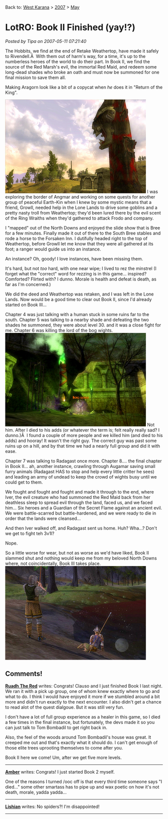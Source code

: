 Back to: [West Karana](/posts/westkarana.md) > [2007](/posts/2007/westkarana.md) > [May](./westkarana.md)
# LotRO: Book II Finished (yay!?)

*Posted by Tipa on 2007-05-11 07:21:40*

The Hobbits, we find at the end of Retake Weathertop, have made it safely to Rivendell.Â  With them out of harm's way, for a time, it's up to the numberless heroes of the world to do their part. In Book II, we find the source of the Red Marsh's evil, the immortal Red Maid, and redeem some long-dead shades who broke an oath and must now be summoned for one final mission to save them all.

Making Aragorn look like a bit of a copycat when *he* does it in "Return of the King".


![screenshot00136.jpg](../../../uploads/2007/05/screenshot00136.jpg)
I was exploring the border of Angmar and working on some quests for another group of peaceful Earth-Kin when I knew by some mystic means that a friend, Growll, needed help in the Lone Lands to drive some goblins and a pretty nasty troll from Weathertop; they'd been lured there by the evil scent of the Ring Wraiths when they'd gathered to attack Frodo and company.

I "mapped" out of the North Downs and enjoyed the slide show that is Bree for a few minutes. Finally made it out of there to the South Bree stables and rode a horse to the Forsaken Inn. I dutifully headed right to the top of Weathertop, before Growll let me know that they were all gathered at its foot; a ranger would guide us into an instance.

An instance? Oh, goody! I love instances, have been missing them.

It's hard, but not *too* hard, with one near wipe; I lived to rez the minstrel (I forget what the "correct" word for rezzing is in this game... inspired? Comforted? Flirted with? I dunno. Morale is health and defeat is death, as far as I'm concerned.)

We did the deed and Weathertop was retaken, and I was left in the Lone Lands. Now would be a good time to clear out Book II, since I'd already started on Book III...

Chapter 4 was just talking with a human stuck in some ruins far to the south. Chapter 5 was talking to a nearby shade and defeating the two shades he summoned, they were about level 30. and it was a close fight for me. Chapter 6 was killing the lord of the bog wights.
![screenshot00137.jpg](../../../uploads/2007/05/screenshot00137.jpg)
Not him. After I died to his adds (or whatever the term is; felt really really sad? I dunno.)Â  I found a couple of more people and we killed him (and died to his adds) and hooray! It wasn't the right guy. The correct guy was past some ruins up on a hill, and by that time we had a nearly full group and did it with ease.

Chapter 7 was talking to Radagast once more. Chapter 8.... the final chapter in Book II... ah, another instance, crawling through Augamar saving small furry animals (Radagast HAS to stop and help every little critter he sees) and leading an army of undead to keep the crowd of wights busy until we could get to them.

We fought and fought and fought and made it through to the end, where Iver, the evil creature who had summoned the Red Maid back from her deathless sleep to spread evil through the land, faced us, and we faced him... Six heroes and a Guardian of the Secret Flame against an ancient evil. We were battle-scarred but battle-hardened, and we were ready to die in order that the lands were cleansed...

And then Iver walked off, and Radagast sent us home. Huh? Wha...? Don't we get to fight teh 3v1l?

Nope.

So a little worse for wear, but not as worse as we'd have liked, Book II slammed shut and nothing would keep me from my beloved North Downs where, not coincidentally, Book III takes place.
![screenshot00134.jpg](../../../uploads/2007/05/screenshot00134.jpg)
## Comments!

**[Ruadh The Red](http://onedruid.blogspot.com)** writes: Congrats! Clauso and I just finished Book I last night. We ran it with a pick up group, one of whom knew exactly where to go and what to do. I think I would have enjoyed it more if we stumbled around a bit more and didn't run exactly to the next encounter. I also didn't get a chance to read alot of the quest dialgoue. But it was still very fun. 

I don't have a lot of full group experience as a healer in this game, so I died a few times in the final instance, but fortunately, the devs made it so you can just talk to Tom Bombadil to get right back in.

Also, the feel of the woods around Tom Bombadil's house was great. It creeped me out and that's exactly what it should do. I can't get enough of those elite trees uprooting themselves to come after you.

Book II here we come! Um, after we get five more levels.

---

**[Amber](http://ambernight.org)** writes: Congrats! I just started Book 2 myself.

One of the reasons I turned /ooc off is that every third time someone says "I died..." some other smartass has to pipe up and wax poetic on how it's not death, morale, yadda yadda...

---

**[Lishian](http://lishian.wordpress.com)** writes: No spiders?! I'm disappointed!

---

